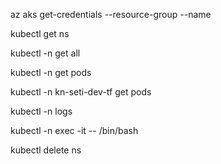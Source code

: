 az aks get-credentials --resource-group <ResourceGroup> --name <AKSCluster>

kubectl get ns

kubectl -n <namespace> get all

kubectl -n <namespace> get pods

kubectl -n kn-seti-dev-tf get pods

kubectl -n <namespace> logs <pod spec>

kubectl -n <namespace> exec -it <pod name> -- /bin/bash

kubectl delete ns <namespace>
